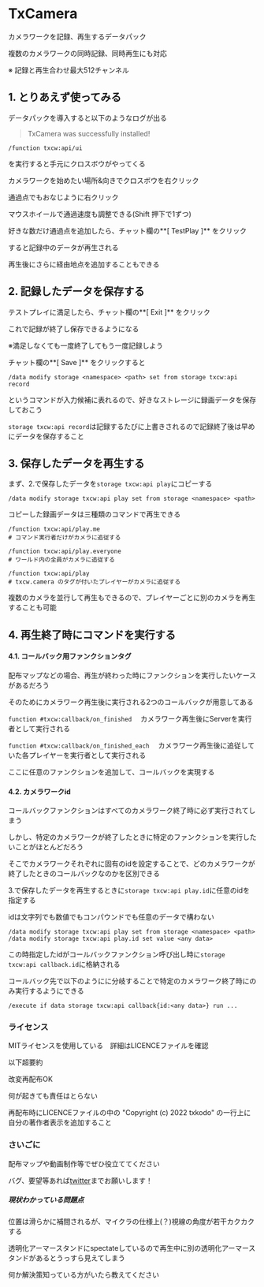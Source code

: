 # TxCamera
カメラワークを記録、再生するデータパック

複数のカメラワークの同時記録、同時再生にも対応

※ 記録と再生合わせ最大512チャンネル



## 1. とりあえず使ってみる

データパックを導入すると以下のようなログが出る

> TxCamera was successfully installed!

```mcfunction
/function txcw:api/ui
```

を実行すると手元にクロスボウがやってくる

カメラワークを始めたい場所&向きでクロスボウを右クリック

通過点でもおなじように右クリック

マウスホイールで通過速度も調整できる(Shift 押下で1ずつ)



好きな数だけ通過点を追加したら、チャット欄の**[ TestPlay ]** をクリック

すると記録中のデータが再生される

再生後にさらに経由地点を追加することもできる



## 2. 記録したデータを保存する

テストプレイに満足したら、チャット欄の**[ Exit ]** をクリック

これで記録が終了し保存できるようになる

※満足しなくても一度終了してもう一度記録しよう

チャット欄の**[ Save ]** をクリックすると

```mcfunction
/data modify storage <namespace> <path> set from storage txcw:api record
```

というコマンドが入力候補に表れるので、好きなストレージに録画データを保存しておこう

`storage txcw:api record`は記録するたびに上書きされるので記録終了後は早めにデータを保存すること



## 3. 保存したデータを再生する

まず、2.で保存したデータを`storage txcw:api play`にコピーする

```mcfunction
/data modify storage txcw:api play set from storage <namespace> <path>
```

コピーした録画データは三種類のコマンドで再生できる

```mcfunction
/function txcw:api/play.me
# コマンド実行者だけがカメラに追従する

/function txcw:api/play.everyone
# ワールド内の全員がカメラに追従する

/function txcw:api/play
# txcw.camera のタグが付いたプレイヤーがカメラに追従する
```

複数のカメラを並行して再生もできるので、プレイヤーごとに別のカメラを再生することも可能



## 4. 再生終了時にコマンドを実行する

#### 4.1. コールバック用ファンクションタグ

配布マップなどの場合、再生が終わった時にファンクションを実行したいケースがあるだろう

そのためにカメラワーク再生後に実行される2つのコールバックが用意してある

`function #txcw:callback/on_finished` 　カメラワーク再生後にServerを実行者として実行される

`function #txcw:callback/on_finished_each` 　カメラワーク再生後に追従していた各プレイヤーを実行者として実行される

ここに任意のファンクションを追加して、コールバックを実現する



#### 4.2. カメラワークid

コールバックファンクションはすべてのカメラワーク終了時に必ず実行されてしまう

しかし、特定のカメラワークが終了したときに特定のファンクションを実行したいことがほとんどだろう

そこでカメラワークそれぞれに固有のidを設定することで、どのカメラワークが終了したときのコールバックなのかを区別できる



3.で保存したデータを再生するときに`storage txcw:api play.id`に任意のidを指定する

idは文字列でも数値でもコンパウンドでも任意のデータで構わない

```
/data modify storage txcw:api play set from storage <namespace> <path>
/data modify storage txcw:api play.id set value <any data>
```

この時指定したidがコールバックファンクション呼び出し時に`storage txcw:api callback.id`に格納される

コールバック先で以下のようにに分岐することで特定のカメラワーク終了時にのみ実行するようにできる

```
/execute if data storage txcw:api callback{id:<any data>} run ...
```



### ライセンス

MITライセンスを使用している　詳細はLICENCEファイルを確認

以下超要約

改変再配布OK　

何が起きても責任はとらない

再配布時にLICENCEファイルの中の "Copyright (c) 2022 txkodo" の一行上に自分の著作者表示を追加すること



### さいごに

配布マップや動画制作等でぜひ役立ててください

バグ、要望等あれば[twitter](https://mobile.twitter.com/txkodo)までお願いします！



##### 現状わかっている問題点

位置は滑らかに補間されるが、マイクラの仕様上(？)視線の角度が若干カクカクする

透明化アーマースタンドにspectateしているので再生中に別の透明化アーマースタンドがあるとうっすら見えてしまう

何か解決策知っている方がいたら教えてください
